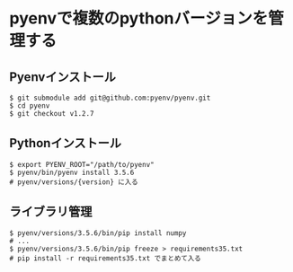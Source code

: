 # pyenvで複数のpythonバージョンを管理する

## Pyenvインストール

```shellsession
$ git submodule add git@github.com:pyenv/pyenv.git
$ cd pyenv
$ git checkout v1.2.7
```

## Pythonインストール

```shellsession
$ export PYENV_ROOT="/path/to/pyenv"
$ pyenv/bin/pyenv install 3.5.6
# pyenv/versions/{version} に入る
```

## ライブラリ管理

```shellsession
$ pyenv/versions/3.5.6/bin/pip install numpy
# ...
$ pyenv/versions/3.5.6/bin/pip freeze > requirements35.txt
# pip install -r requirements35.txt でまとめて入る
```
